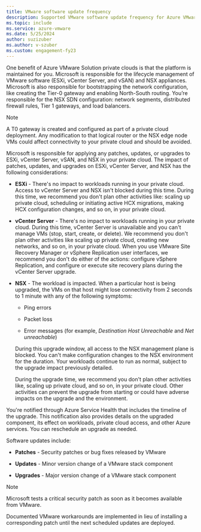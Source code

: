 ```yaml
---
title: VMware software update frequency
description: Supported VMware software update frequency for Azure VMware Solution.
ms.topic: include
ms.service: azure-vmware
ms.date: 5/25/2024
author: suzizuber
ms.author: v-szuber
ms.custom: engagement-fy23
---
```


<!-- Used in faq.md and concepts-private-clouds-clusters.md -->

One benefit of Azure VMware Solution private clouds is that the platform is maintained for you. Microsoft is responsible for the lifecycle management of VMware software (ESXi, vCenter Server, and vSAN) and NSX appliances. Microsoft is also responsible for bootstrapping the network configuration, like creating the Tier-0 gateway and enabling North-South routing. You’re responsible for the NSX SDN configuration: network segments, distributed firewall rules, Tier 1 gateways, and load balancers.

> [!NOTE]
> A T0 gateway is created and configured as part of a private cloud deployment. Any modification to that logical router or the NSX edge node VMs could affect connectivity to your private cloud and should be avoided.

Microsoft is responsible for applying any patches, updates, or upgrades to ESXi, vCenter Server, vSAN, and NSX in your private cloud. The impact of patches, updates, and upgrades on ESXi, vCenter Server, and NSX has the following considerations:

- **ESXi** - There's no impact to workloads running in your private cloud. Access to vCenter Server and NSX isn't blocked during this time. During this time, we recommend you don't plan other activities like: scaling up private cloud, scheduling or initiating active HCX migrations, making HCX configuration changes, and so on, in your private cloud.

- **vCenter Server** - There's no impact to workloads running in your private cloud. During this time, vCenter Server is unavailable and you can't manage VMs (stop, start, create, or delete). We recommend you don't plan other activities like scaling up private cloud, creating new networks, and so on, in your private cloud. When you use VMware Site Recovery Manager or vSphere Replication user interfaces, we recommend you don't do either of the  actions: configure vSphere Replication, and configure or execute site recovery plans during the vCenter Server upgrade.

- **NSX** - The workload is impacted. When a particular host is being upgraded, the VMs on that host might lose connectivity from 2 seconds to 1 minute with any of the following symptoms:

   - Ping errors

   - Packet loss

   - Error messages (for example, *Destination Host Unreachable* and *Net unreachable*)

   During this upgrade window, all access to the NSX management plane is blocked. You can't make configuration changes to the NSX environment for the duration.  Your workloads continue to run as normal, subject to the upgrade impact previously detailed.
 
   During the upgrade time, we recommend you don't plan other activities like, scaling up private cloud, and so on, in your private cloud. Other activities can prevent the upgrade from starting or could have adverse impacts on the upgrade and the environment.
 
You're notified through Azure Service Health that includes the timeline of the upgrade. This notification also provides details on the upgraded component, its effect on workloads, private cloud access, and other Azure services. You can reschedule an upgrade as needed.

Software updates include:

- **Patches** - Security patches or bug fixes released by VMware

- **Updates** - Minor version change of a VMware stack component

- **Upgrades** - Major version change of a VMware stack component

>[!NOTE]
> Microsoft tests a critical security patch as soon as it becomes available from VMware.

Documented VMware workarounds are implemented in lieu of installing a corresponding patch until the next scheduled updates are deployed.
